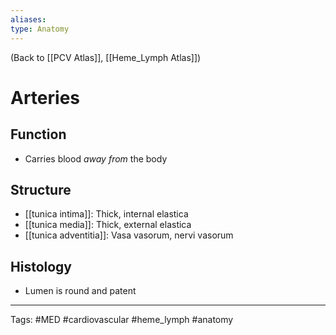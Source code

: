 ```yaml
---
aliases: 
type: Anatomy
---
```


(Back to [[PCV Atlas]], [[Heme_Lymph Atlas]])

# Arteries
## Function
- Carries blood _away from_ the body
## Structure
- [[tunica intima]]: Thick, internal elastica
- [[tunica media]]: Thick, external elastica
- [[tunica adventitia]]: Vasa vasorum, nervi vasorum
## Histology
- Lumen is round and patent

---
Tags: #MED #cardiovascular #heme_lymph #anatomy 